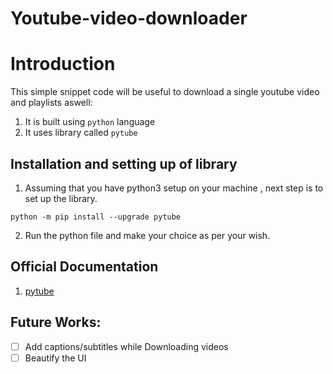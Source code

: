 # Youtube-video-downloader

Introduction
===============

This simple snippet code will be useful to download a single youtube video and playlists aswell:
1. It is built using `python` language 
2. It uses library called `pytube` 

Installation and setting up of library
-----------

1. Assuming that you have python3 setup on your machine , next step is to set up the library.
```
python -m pip install --upgrade pytube
```

2. Run the python file and make your choice as per your wish.

Official Documentation
--------
1. [pytube](https:pytube.io)

Future Works:
--
- [ ] Add captions/subtitles while Downloading videos
- [ ] Beautify the UI
